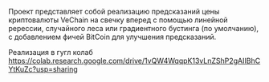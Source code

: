 Проект представляет собой реализацию предсказаний цены криптовалюты VeChain на свечку вперед с помощью линейной ререссии, случайного леса или градиентного бустинга (по умолчанию), с добавлением фичей BitCoin для улучшения предсказаний.

Реализация в гугл колаб https://colab.research.google.com/drive/1vQW4WqqpK13vLnZShP2gAIIBhCYtKuZc?usp=sharing
